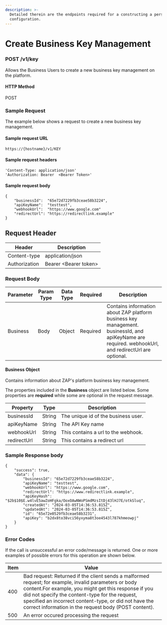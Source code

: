 ```yaml
---
description: >-
  Detailed therein are the endpoints required for a constructing a personalised
  configuration.
---
```


# Create Business Key Management



### POST /v1/key <a href="#top" id="top"></a>

Allows the Business Users to create a new business key management on the platform.

#### HTTP Method

POST

### Sample Request

The example below shows a request to create a new business key management.

#### Sample request URL

```
https://{hostname}/v1/KEY
```

#### Sample request headers

```
'Content-Type: application/json'
'Authorization: Bearer  <Bearer Token>'
```

#### Sample request body

```
{
    "businessId":  "65e72d7229fb3ceae58b3224",
    "apiKeyName":  "testtest",
    "webhookUrl":  "https://www.google.com"
    "redirectUrl": "https://redirectlink.example"
}
```



## Request Header

| Header        | Description            |
| ------------- | ---------------------- |
| Content-type  | application/json       |
| Authorization | Bearer \<Bearer token> |

####

### Request Body

| Parameter | Param Type | Data Type | Required | Description                                                                                                                                         |
| --------- | ---------- | --------- | -------- | --------------------------------------------------------------------------------------------------------------------------------------------------- |
| Business  | Body       | Object    | Required | Contains information about ZAP platform business key management. businessId, and apiKeyName are required. webhookUrl, and redirectUrl are optional. |



#### Business Object

Contains information about ZAP's platform business key management.

The properties included in the **Business** object are listed below. Some properties are **required** while some are optional in the request message.

| Property    | Type    | Description                         |
| ----------- | ------- | ----------------------------------- |
| businessId  | String  | The unique id of the business user. |
| apiKeyName  | String  | The API Key name                    |
| webhookUrl  | String  | This contains a url to the webhook. |
| redirectUrl | String  | This contains a redirect url        |

### Sample Response body

```
{
    "success": true,
    "data": {
        "businessId": "65e72d7229fb3ceae58b3224",
        "apiKeyName": "testtest",
        "webhookUrl": "https://www.google.com",
        "redirectUrl": "https://www.redirectlink.example",
        "apiKeyHash": "$2b$10$E.w4lvE5awZoHFgka/OoxOAwNWoPSmdMzsItDj43lHJ7E/otkSluq",
        "createdAt": "2024-03-05T14:36:53.815Z",
        "updatedAt": "2024-03-05T14:36:53.815Z",
        "id": "65e72e0529fb3ceae58b3231",
        "apiKey": "b2dx8to38vci56yxyma8t3oe4543l787khmeowpj"
    }
}
```

### Error Codes

If the call is unsuccessful an error code/message is returned. One or more examples of possible errors for this operation are shown below.

| Item | Value                                                                                                                                                                                                                                                                                                                             |
| ---- | --------------------------------------------------------------------------------------------------------------------------------------------------------------------------------------------------------------------------------------------------------------------------------------------------------------------------------- |
| 400  | Bad request: Returned if the client sends a malformed request; for example, invalid parameters or body content.For example, you might get this response if you did not specify the content-type for the request, specified an incorrect content-type, or did not have the correct information in the request body (POST content). |
| 500  | An error occured processing the request                                                                                                                                                                                                                                                                                           |
